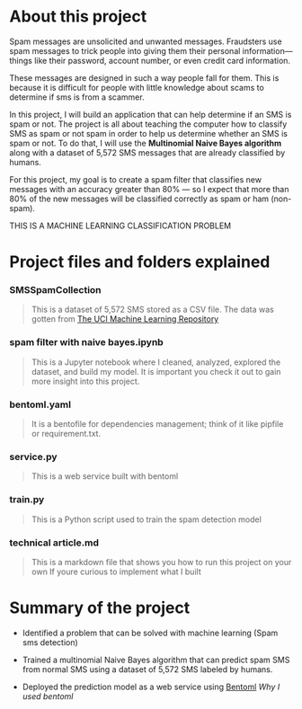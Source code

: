 # About this project 

Spam messages are unsolicited and unwanted messages. Fraudsters use spam messages to trick people into giving them their personal information—things like their password, account number, or even credit card information.

These messages are designed in such a way people fall for them. This is because it is difficult for people with little knowledge about scams to determine if sms is from a scammer.

In this project, I will build an application that can help determine if an SMS is spam or not. The project is all about teaching the computer how to classify SMS as spam or not spam in order to help us determine whether an SMS is spam or not. To do that, I will use the **Multinomial Naive Bayes algorithm** along with a dataset of 5,572 SMS messages that are already classified by humans.

For this project, my goal is to create a spam filter that classifies new messages with an accuracy greater than 80% — so I expect that more than 80% of the new messages will be classified correctly as spam or ham (non-spam).

THIS IS A MACHINE LEARNING CLASSIFICATION PROBLEM




# Project files and folders explained 

### SMSSpamCollection
> This is a dataset of 5,572 SMS stored as a CSV file. The data was gotten from [The UCI Machine Learning Repository](https://archive.ics.uci.edu/dataset/228/sms+spam+collection)

### spam filter with naive bayes.ipynb
> This is a Jupyter notebook where I cleaned, analyzed, explored the dataset, and build my model. It is important you check it out to gain more insight into this project.

### bentoml.yaml
> It is a bentofile for dependencies management; think of it like pipfile or requirement.txt.

### service.py
> This is a web service built with bentoml

### train.py
> This is a Python script used to train the spam detection model

### technical article.md
> This is a markdown file that shows you how to run this project on your own If youre curious to implement what I built
 
# Summary of the project
- Identified a problem that can be solved with machine learning (Spam sms detection) 
- Trained a multinomial Naive Bayes algorithm that can predict spam SMS from normal SMS using a dataset of 5,572 SMS labeled by humans.

- Deployed the prediction model as a web service using [Bentoml](https://www.bentoml.com/) *Why I used bentoml* 
